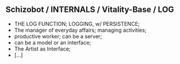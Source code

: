 ## Schizobot / INTERNALS / Vitality-Base / LOG
* THE LOG FUNCTION; LOGGING, w/ PERSISTENCE;
* The manager of everyday affairs; managing activities;
* productive worker; can be a server;
* can be a model or an interface;
* The Artist as Interface;
* [...]
